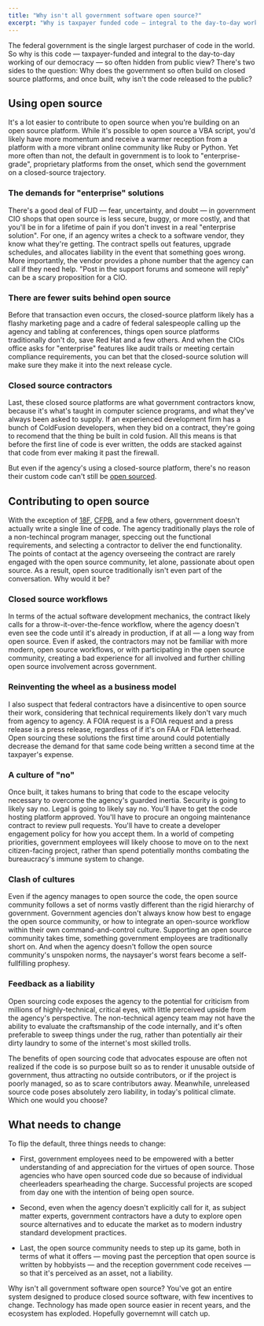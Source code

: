 ```yaml
---
title: "Why isn't all government software open source?"
excerpt: "Why is taxpayer funded code — integral to the day-to-day working of our democracy — so often hidden from the public view?"
---
```


The federal government is the single largest purchaser of code in the world. So why is this code — taxpayer-funded and integral to the day-to-day working of our democracy — so often hidden from public view? There's two sides to the question: Why does the government so often build on closed source platforms, and once built, why isn't the code released to the public?

## Using open source

It's a lot easier to contribute to open source when you're building on an open source platform. While it's possible to open source a VBA script, you'd likely have more momentum and receive a warmer reception from a platform with a more vibrant online community like Ruby or Python. Yet more often than not, the default in government is to look to "enterprise-grade", proprietary platforms from the onset, which send the government on a closed-source trajectory.

### The demands for "enterprise" solutions

There's a good deal of FUD — fear, uncertainty, and doubt — in government CIO shops that open source is less secure, buggy, or more costly, and that you'll be in for a lifetime of pain if you don't invest in a real "enterprise solution". For one, if an agency writes a check to a software vendor, they know what they're getting. The contract spells out features, upgrade schedules, and allocates liability in the event that something goes wrong. More importantly, the vendor provides a phone number that the agency can call if they need help. "Post in the support forums and someone will reply" can be a scary proposition for a CIO.

### There are fewer suits behind open source

Before that transaction even occurs, the closed-source platform likely has a flashy marketing page and a cadre of federal salespeople calling up the agency and tabling at conferences, things open source platforms traditionally don't do, save Red Hat and a few others. And when the CIOs office asks for "enterprise" features like audit trails or meeting certain compliance requirements, you can bet that the closed-source solution will make sure they make it into the next release cycle.

### Closed source contractors

Last, these closed source platforms are what government contractors know, because it's what's taught in computer science programs, and what they've always been asked to supply. If an experienced development firm has a bunch of ColdFusion developers, when they bid on a contract, they're going to recomend that the thing be built in cold fusion. All this means is that before the first line of code is ever written, the odds are stacked against that code from ever making it past the firewall.

But even if the agency's using a closed-source platform, there's no reason their custom code can't still be [open sourced](https://github.com/trending?l=cfm&since=monthly).

## Contributing to open source

With the exception of [18F](https://18f.gsa.gov), [CFPB](http://cfpb.github.io), and a few others, government doesn't actually write a single line of code. The agency traditionally plays the role of a non-techincal program manager, speccing out the functional requirements, and selecting a contractor to deliver the end functionality. The points of contact at the agency overseeing the contract are rarely engaged with the open source community, let alone, passionate about open source. As a result, open source traditionally isn't even part of the conversation. Why would it be?

### Closed source workflows

In terms of the actual software development mechanics, the contract likely calls for a throw-it-over-the-fence workflow, where the agency doesn't even see the code until it's already in production, if at all — a long way from open source. Even if asked, the contractors may not be familiar with more modern, open source workflows, or with participating in the open source community, creating a bad experience for all involved and further chilling open source involvement across government.

### Reinventing the wheel as a business model

I also suspect that federal contractors have a disincentive to open source their work, considering that technical requirements likely don't vary much from agency to agency. A FOIA request is a FOIA request and a press release is a press release, regardless of if it's on FAA or FDA letterhead. Open sourcing these solutions the first time around could potentially decrease the demand for that same code being written a second time at the taxpayer's expense.

### A culture of "no"

Once built, it takes humans to bring that code to the escape velocity necessary to overcome the agency's guarded inertia. Security is going to likely say no. Legal is going to likely say no. You'll have to get the code hosting platform approved. You'll have to procure an ongoing maintenance contract to review pull requests. You'll have to create a developer engagement policy for how you accept them. In a world of competing priorities, government employees will likely choose to move on to the next citizen-facing project, rather than spend potentially months combating the bureaucracy's immune system to change.

### Clash of cultures

Even if the agency manages to open source the code, the open source community follows a set of norms vastly different than the rigid hierarchy of government. Government agencies don't always know how best to engage the open source community, or how to integrate an open-source workflow within their own command-and-control culture. Supporting an open source community takes time, something government employees are traditionally short on. And when the agency doesn't follow the open source community's unspoken norms, the naysayer's worst fears become a self-fullfilling prophesy.

### Feedback as a liability

Open sourcing code exposes the agency to the potential for criticism from millions of highly-technical, critical eyes, with little perceived upside from the agency's perspective. The non-technical agency team may not have the ability to evaluate the craftsmanship of the code internally, and it's often preferable to sweep things under the rug, rather than potentially air their dirty laundry to some of the internet's most skilled trolls.

The benefits of open sourcing code that advocates espouse are often not realized if the code is so purpose built so as to render it unusable outside of government, thus attracting no outside contributors, or if the project is poorly managed, so as to scare contributors away. Meanwhile, unreleased source code poses absolutely zero liability, in today's political climate. Which one would you choose?

## What needs to change

To flip the default, three things needs to change:

* First, government employees need to be empowered with a better understanding of and appreciation for the virtues of open source. Those agencies who have open sourced code due so because of individual cheerleaders spearheading the charge. Successful projects are scoped from day one with the intention of being open source.

* Second, even when the agency doesn't explicitly call for it, as subject matter experts, government contractors have a duty to explore open source alternatives and to educate the market as to modern industry standard development practices.

* Last, the open source community needs to step up its game, both in terms of what it offers — moving past the perception that open source is written by hobbyists — and the reception government code receives — so that it's perceived as an asset, not a liability.

Why isn't all government software open source? You've got an entire system designed to produce closed source software, with few incentives to change. Technology has made open source easier in recent years, and the ecosystem has exploded. Hopefully governemnt will catch up.
